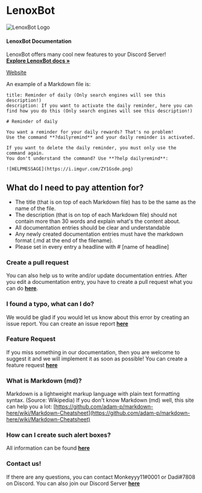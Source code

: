 # LenoxBot

 ![LenoxBot Logo](https://github.com/LenoxBot/LenoxBot-Docs/tree/1302f0466965455759d3d829f7fc69d41fd2c3d2/docs/lenoxbot.png)

#### LenoxBot Documentation

 LenoxBot offers many cool new features to your Discord Server!  
 [**Explore LenoxBot docs »**](https://docs.lenoxbot.com)  
  
 [Website](https://lenoxbot.com)

An example of a Markdown file is:

```text
title: Reminder of daily (Only search engines will see this description!)
description: If you want to activate the daily reminder, here you can find how you do this (Only search engines will see this description!)

# Reminder of daily

You want a reminder for your daily rewards? That's no problem!
Use the command **?dailyremind** and your daily reminder is activated. 

If you want to delete the daily reminder, you must only use the command again.
You don't understand the command? Use **?help dailyremind**:

![HELPMESSAGE](https://i.imgur.com/ZY1Gsde.png)
```

## What do I need to pay attention for?

* The title \(that is on top of each Markdown file\) has to be the same as the name of the file.
* The description \(that is on top of each Markdown file\) should not contain more than 30 words and explain what's the content about.
* All documentation entries should be clear and understandable
* Any newly created documentation entries must have the markdown format \(.md at the end of the filename\).
* Please set in every entry a headline with \# \[name of headline\]

### Create a pull request

You can also help us to write and/or update documentation entries. After you edit a documentation entry, you have to create a pull request what you can do [**here**](https://github.com/LenoxBot/LenoxBot-Docs/pulls).

### I found a typo, what can I do?

We would be glad if you would let us know about this error by creating an issue report. You can create an issue report [**here**](https://github.com/Monkeyyy11/LenoxBot/issues)

### Feature Request

If you miss something in our documentation, then you are welcome to suggest it and we will implement it as soon as possible! You can create a feature request [**here**](https://github.com/Monkeyyy11/LenoxBot/issues)

### What is Markdown \(md\)?

Markdown is a lightweight markup language with plain text formatting syntax. \(Source: Wikipedia\) If you don't know Markdown \(md\) well, this site can help you a lot: [https://github.com/adam-p/markdown-here/wiki/Markdown-Cheatsheet](https://github.com/adam-p/markdown-here/wiki/Markdown-Cheatsheet)

### How can I create such alert boxes?

All information can be found [**here**](https://squidfunk.github.io/mkdocs-material/extensions/admonition/#info)

### Contact us!

If there are any questions, you can contact Monkeyyy11\#0001 or Dadi\#7808 on Discord. You can also join our Discord Server [**here**](https://lenoxbot.com/discord)

